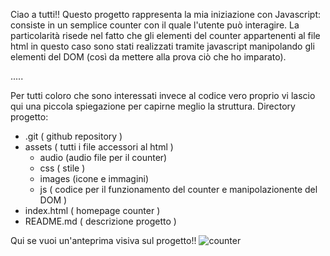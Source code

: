 Ciao a tutti!! 
Questo progetto rappresenta la mia iniziazione con Javascript: consiste in un semplice counter con il quale l'utente può interagire. 
La particolarità risede nel fatto che gli elementi del counter appartenenti al file html in questo caso sono stati realizzati tramite javascript manipolando gli elementi del DOM (così da mettere alla prova ciò che ho imparato).

.....

Per tutti coloro che sono interessati invece al codice vero proprio vi lascio qui una piccola spiegazione per capirne meglio la struttura. Directory progetto:

- .git ( github repository )
- assets ( tutti i file accessori al html )
    - audio (audio file per il counter)
    - css ( stile )
    - images (icone e immagini)
    - js ( codice per il funzionamento del counter e manipolazionente del DOM )
- index.html ( homepage counter ) 
- README.md ( descrizione progetto )

Qui se vuoi un'anteprima visiva sul progetto!!
![counter](https://github.com/user-attachments/assets/8fbf2384-8ce2-476e-a437-272887907d8e)

